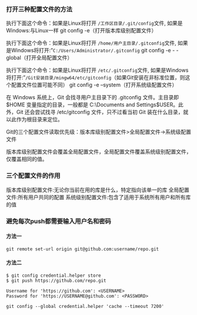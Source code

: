 ### 打开三种配置文件的方法

执行下面这个命令：如果是Linux将打开 `/工作区目录/.git/config`文件, 如果是Windows:与Linux一样 
git config -e（打开版本库级别配置文件）

执行下面这个命令：如果是Linux将打开 `/home/用户主目录/.gitconfig`文件, 如果是Windows将打开:”`C:/Users/Administrator/.gitconfig` 
git config -e - -global（打开全局配置文件）

执行下面这个命令：如果是Linux将打开 `/etc/.gitconfig`文件, 如果是Windows将打开:”`/Git安装目录/mingw64/etc/gitconfig`（如果Git安装在非标准位置，则这个配置文件位置可能不同） 
git config -e –system（打开系统级配置文件）

在 Windows 系统上，Git 会找寻用户主目录下的 .gitconfig 文件。主目录即 $HOME 变量指定的目录，一般都是 C:\Documents and Settings\$USER。此外，Git 还会尝试找寻 /etc/gitconfig 文件，只不过看当初 Git 装在什么目录，就以此作为根目录来定位。

Git的三个配置文件读取优先级：版本库级别配置文件>全局配置文件->系统级配置文件

版本库级别配置文件会覆盖全局配置文件，全局配置文件覆盖系统级别配置文件，仅覆盖相同的值。

### 三个配置文件的作用

版本库级别配置文件:无论你当前在用的库是什么，特定指向该单一的库 
全局配置文件:所有用户共同的配置 
系统级别配置文件:包含了适用于系统所有用户和所有库的值

### 避免每次push都需要输入用户名和密码
#### 方法一
```
git remote set-url origin git@github.com:username/repo.git
```

#### 方法二
```
$ git config credential.helper store
$ git push https://github.com/repo.git

Username for 'https://github.com': <USERNAME>
Password for 'https://USERNAME@github.com': <PASSWORD>

git config --global credential.helper 'cache --timeout 7200'
```
